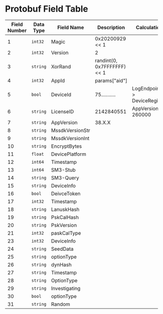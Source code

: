 # Protobuf Field Table


| Field Number | Data Type      | Field Name                        | Description                       | Calculation                       |
|--------------|----------------|-----------------------------------|-----------------------------------|-----------------------------------|
| 1            | `int32`       | Magic                              | 0x20200929 << 1
| 2            | `int32`       | Version                            | 2
| 3            | `string`      | XorRand                            | randint(0, 0x7FFFFFFF) << 1
| 4            | `int32`       | AppId                              | params["aid"]
| 5            | `bool`        | DeviceId                           | 75...........                     | LogEndpoint -> DeviceRegister
| 6            | `string`      | LicenseID                          | 2142840551                        | AppVersion > 260000
| 7            | `string`      | AppVersion                         | 38.X.X                            
| 8            | `string`      | MssdkVersionStr                    |
| 9            | `string`      | MssdkVersionInt                    |
| 10           | `string`      | EncryptBytes                       |
| 11           | `float`       | DevicePlatform                     |
| 12           | `int64`       | Timestamp                          |
| 13           | `int64`       | SM3-Stub                           |
| 14           | `string`      | SM3-Query                          |
| 15           | `string`      | DeviceInfo                         |
| 16           | `bool`        | DeivceToken                        |
| 17           | `int32`       | Timestamp                          |
| 18           | `string`      | LanuskHash                         |
| 19           | `string`      | PskCalHash                         |
| 20           | `string`      | PskVersion                         |
| 21           | `int32`       | paskCalType                        |
| 23           | `int32`       | DeviceInfo                         |
| 24           | `string`      | SeedData                           |
| 25           | `string`      | optionType                         |
| 26           | `string`      | dynHash                            |
| 27           | `string`      | Timestamp                          |
| 28           | `string`      | OptionType                         |
| 29           | `string`      | Investigating                      |
| 30           | `bool`        | optionType                         |
| 31           | `string`      | Random                             |



